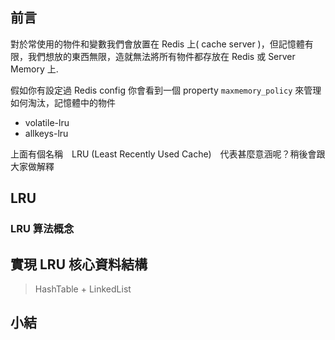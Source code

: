 ## 前言

對於常使用的物件和變數我們會放置在 Redis 上( cache server )，但記憶體有限，我們想放的東西無限，造就無法將所有物件都存放在 Redis 或 Server Memory 上.

假如你有設定過 Redis config 你會看到一個 property `maxmemory_policy` 來管理如何淘汰，記憶體中的物件

* volatile-lru
* allkeys-lru

上面有個名稱　LRU (Least Recently Used Cache)　代表甚麼意涵呢？稍後會跟大家做解釋

## LRU

### LRU 算法概念

## 實現 LRU 核心資料結構

> HashTable + LinkedList

## 小結

